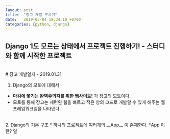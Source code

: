 ```yaml
---
layout: post
title:  "장고 개발 뿌시기"
date:   2019-03-04 18:34:10 +0700
categories: [python, django]
---
```


## Django 1도 모르는 상태에서 프로젝트 진행하기! - 스터디와 함께 시작한 프로젝트
<br>
# 장고 개발일지 - 2019.01.31

1. Django의 모토에 대해서
  * __마감에 쫓기는 완벽주의자를 위한 웹사이트!__ 가 장고의 모토이다.
  * 모토를 통해 장고는 세련된 웹을 빠르고 적은 양의 코드로 개발할 수 있게 해주는 웹 프레임워크임을 나타낸다.
<br>
2. Django의 기본 구조
  * 하나의 프로젝트에 여러개의 __App__ 이 존재한다.
    *App 이란?
      얼
